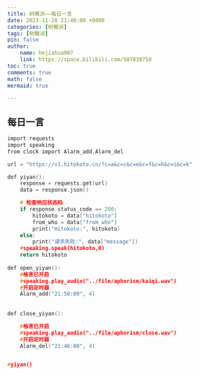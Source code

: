 ```yaml
---
title: 树莓派——每日一言
date: 2023-11-28 21:40:00 +0800
categories: [树莓派]
tags: [树莓派]
pin: false
author: 
    name: hejiahua007
    link: https://space.bilibili.com/507838758
toc: true
comments: true
math: false
mermaid: true

---
```


## 每日一言


```c
import requests
import speaking
from clock import Alarm_add,Alarm_del

url = "https://v1.hitokoto.cn/?c=a&c=c&c=e&c=f&c=h&c=i&c=k"

def yiyan():
	response = requests.get(url)
	data = response.json()

	# 检查响应状态码
	if response.status_code == 200:
		hitokoto = data["hitokoto"]
		from_who = data["from_who"]
		print("Hitokoto:", hitokoto)
	else:
		print("请求失败:", data["message"])
	#speaking.speak(hitokoto,0)
	return hitokoto
	
def open_yiyan():
    #格言已开启
    #speaking.play_audio("../file/aphorism/kaiqi.wav")
    #开启定时器
	Alarm_add("21:50:00", 4)
    
    
def close_yiyan():

    #格言已开启
    #speaking.play_audio("../file/aphorism/close.wav")
    #开启定时器
    Alarm_del("21:46:00", 4)


#yiyan()

```































































































































